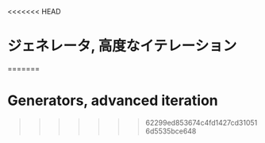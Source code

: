 
<<<<<<< HEAD
# ジェネレータ, 高度なイテレーション
=======
# Generators, advanced iteration
>>>>>>> 62299ed853674c4fd1427cd310516d5535bce648
